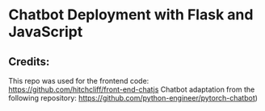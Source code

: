# Chatbot Deployment with Flask and JavaScript

## Credits:
This repo was used for the frontend code:
https://github.com/hitchcliff/front-end-chatjs
Chatbot adaptation from the following repository: https://github.com/python-engineer/pytorch-chatbot)
